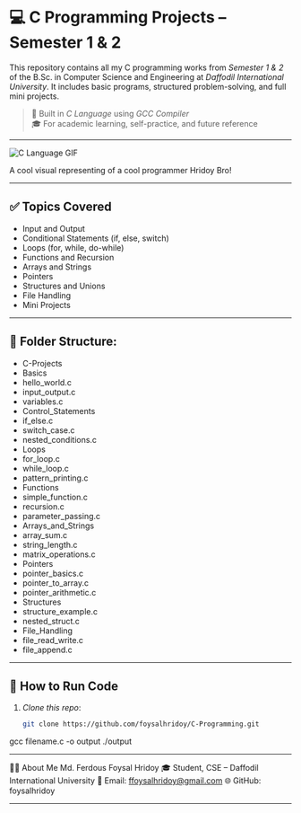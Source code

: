 # 💻 C Programming Projects – Semester 1 & 2

This repository contains all my C programming works from *Semester 1 & 2* of the B.Sc. in Computer Science and Engineering at *Daffodil International University*. It includes basic programs, structured problem-solving, and full mini projects.

> 📌 Built in *C Language* using *GCC Compiler*  
> 🎓 For academic learning, self-practice, and future reference

---

![C Language GIF](https://media4.giphy.com/media/v1.Y2lkPTc5MGI3NjExaHFzZTY3eWV3bDV3ZHZpbDJ5MnN0eW45cWVscDgzc3BuaDI5MnNtcCZlcD12MV9pbnRlcm5hbF9naWZfYnlfaWQmY3Q9Zw/pbIavlMZE7TkcVriMM/giphy.gif)

A cool visual representing of a cool programmer Hridoy Bro!

---

## ✅ Topics Covered

- Input and Output
- Conditional Statements (if, else, switch)
- Loops (for, while, do-while)
- Functions and Recursion
- Arrays and Strings
- Pointers
- Structures and Unions
- File Handling
- Mini Projects

---

## 📁 Folder Structure:
- C-Projects
- Basics
- hello_world.c
- input_output.c
- variables.c
- Control_Statements
- if_else.c
- switch_case.c
- nested_conditions.c
- Loops
- for_loop.c
- while_loop.c
- pattern_printing.c
- Functions
- simple_function.c
- recursion.c
- parameter_passing.c
- Arrays_and_Strings
- array_sum.c
- string_length.c
- matrix_operations.c
- Pointers
- pointer_basics.c
- pointer_to_array.c
- pointer_arithmetic.c
- Structures
- structure_example.c
- nested_struct.c
- File_Handling
- file_read_write.c
- file_append.c

---

## 🚀 How to Run Code

1. *Clone this repo*:
   ```bash
   git clone https://github.com/foysalhridoy/C-Programming.git
gcc filename.c -o output
./output

---

👨‍💻 About Me
Md. Ferdous Foysal Hridoy
🎓 Student, CSE – Daffodil International University
📧 Email: ffoysalhridoy@gmail.com
🌐 GitHub: foysalhridoy

---

